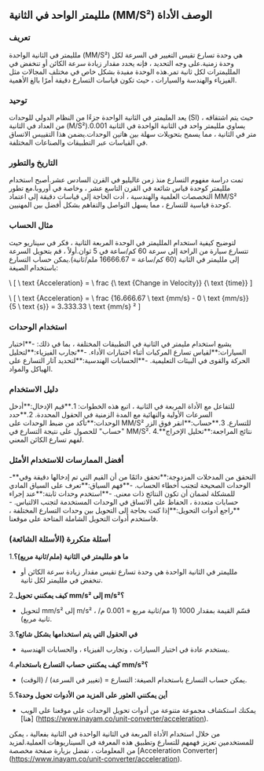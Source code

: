 ## ملليمتر الواحد في الثانية (MM/S²) الوصف الأداة

### تعريف
ملليمتر في الثانية الواحدة (MM/S²) هي وحدة تسارع تقيس التغيير في السرعة لكل وحدة زمنية.على وجه التحديد ، فإنه يحدد مقدار زيادة سرعة الكائن أو تنخفض في الملليمترات لكل ثانية تمر.هذه الوحدة مفيدة بشكل خاص في مختلف المجالات مثل الفيزياء والهندسة والسيارات ، حيث تكون قياسات التسارع دقيقة أمرًا بالغ الأهمية.

### توحيد
يعد المليمتر في الثانية الواحدة جزءًا من النظام الدولي للوحدات (SI) ، حيث يتم اشتقاقه من العداد في الثانية (M/S²).يساوي ملليمتر واحد في الثانية الواحدة في الثانية 0.001 متر في الثانية ، مما يسمح بتحويلات سهلة بين هاتين الوحدات.يضمن هذا التقييس الاتساق في القياسات عبر التطبيقات والصناعات المختلفة.

### التاريخ والتطور
تمت دراسة مفهوم التسارع منذ زمن غاليليو في القرن السادس عشر.أصبح استخدام ملليمتر كوحدة قياس شائعة في القرن التاسع عشر ، وخاصة في أوروبا.مع تطور التخصصات العلمية والهندسية ، أدت الحاجة إلى قياسات دقيقة إلى اعتماد MM/S² كوحدة قياسية للتسارع ، مما يسهل التواصل والتفاهم بشكل أفضل بين المهنيين.

### مثال الحساب
لتوضيح كيفية استخدام الملليمتر في الوحدة المربعة الثانية ، فكر في سيناريو حيث تتسارع سيارة من الراحة إلى سرعة 60 كم/ساعة في 5 ثوان.أولاً ، قم بتحويل السرعة إلى ملليمتر في الثانية (60 كم/ساعة = 16666.67 ملم/ثانية).يمكن حساب التسارع باستخدام الصيغة:

\ [
\ text {Acceleration} = \ frac {\ text {Change in Velocity}} {\ text {time}}
\]

\ [
\ text {Acceleration} = \ frac {16،666.67 \ text {mm/s} - 0 \ text {mm/s}} {5 \ text {s}} = 3،333.33 \ text {mm/s} ²
\]

### استخدام الوحدات
يشيع استخدام مليمتر في الثانية في التطبيقات المختلفة ، بما في ذلك:
-**اختبار السيارات:**لقياس تسارع المركبات أثناء اختبارات الأداء.
-**تجارب الفيزياء:**لتحليل الحركة والقوى في البيئات التعليمية.
-**الحسابات الهندسية:**لتحديد آثار التسارع على الهياكل والمواد.

### دليل الاستخدام
للتفاعل مع الأداة المربعة في الثانية ، اتبع هذه الخطوات:
1.**قيم الإدخال:**أدخل السرعات الأولية والنهائية مع المدة الزمنية في الحقول المحددة.
2.**حدد الوحدات:**تأكد من ضبط الوحدات على MM/S² للتسارع.
3.**حساب:**انقر فوق الزر "حساب" للحصول على نتيجة التسارع في MM/S².
4.**نتائج المراجعة:**تحليل الإخراج لفهم تسارع الكائن المعني.

### أفضل الممارسات للاستخدام الأمثل
-**التحقق من المدخلات المزدوجة:**تحقق دائمًا من أن القيم التي تم إدخالها دقيقة وفي الوحدات الصحيحة لتجنب أخطاء الحساب.
-**فهم السياق:**تعرف على السياق المادي للمشكلة لضمان أن تكون النتائج ذات معنى.
-**استخدم وحدات ثابتة:**عند إجراء حسابات متعددة ، الحفاظ على الاتساق في الوحدات المستخدمة لتجنب الالتباس.
-**راجع أدوات التحويل:**إذا كنت بحاجة إلى التحويل بين وحدات التسارع المختلفة ، فاستخدم أدوات التحويل الشاملة المتاحة على موقعنا.

### أسئلة متكررة (الأسئلة الشائعة)

1.**ما هو ملليمتر في الثانية (ملم/ثانية مربع)؟**
- ملليمتر في الثانية الواحدة هي وحدة تسارع تقيس مقدار زيادة سرعة الكائن أو تنخفض في ملليمتر لكل ثانية.

2.**كيف يمكنني تحويل mm/s² إلى m/s²؟**
- لتحويل mm/s² إلى m/s² ، قسّم القيمة بمقدار 1000 (1 مم/ثانية مربع = 0.001 م/ثانية مربع).

3.**في الحقول التي يتم استخدامها بشكل شائع؟**
- يستخدم عادة في اختبار السيارات ، وتجارب الفيزياء ، والحسابات الهندسية.

4.**كيف يمكنني حساب التسارع باستخدام mm/s²؟**
- يمكن حساب التسارع باستخدام الصيغة: التسارع = (تغيير في السرعة) / (الوقت).

5.**أين يمكنني العثور على المزيد من الأدوات تحويل وحدة؟**
- يمكنك استكشاف مجموعة متنوعة من أدوات تحويل الوحدات على موقعنا على الويب [هنا] (https://www.inayam.co/unit-converter/acceleration).

من خلال استخدام الأداة المربعة في الثانية الواحدة في الثانية بفعالية ، يمكن للمستخدمين تعزيز فهمهم للتسارع وتطبيق هذه المعرفة في السيناريوهات العملية.لمزيد من المعلومات ، تفضل بزيارة صفحة مخصصة [Acceleration Converter] (https://www.inayam.co/unit-converter/acceleration).